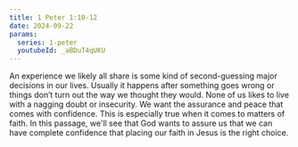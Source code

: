 ```yaml
---
title: 1 Peter 1:10-12
date: 2024-09-22
params:
  series: 1-peter
  youtubeId: _aBDuT4qUKU
---
```


An experience we likely all share is some kind of second-guessing major decisions in our lives. Usually it happens after something goes wrong or things don’t turn out the way we thought they would. None of us likes to live with a nagging doubt or insecurity. We want the assurance and peace that comes with confidence. This is especially true when it comes to matters of faith. In this passage, we'll see that God wants to assure us that we can have complete confidence that placing our faith in Jesus is the right choice.
